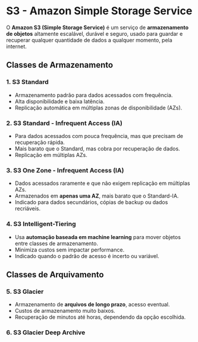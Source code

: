 # S3 - Amazon Simple Storage Service

O **Amazon S3 (Simple Storage Service)** é um serviço de
**armazenamento de objetos** altamente escalável, durável e seguro, usado para
guardar e recuperar qualquer quantidade de dados a qualquer momento, pela
internet.

## Classes de Armazenamento

### 1. S3 Standard
- Armazenamento padrão para dados acessados com frequência.  
- Alta disponibilidade e baixa latência.  
- Replicação automática em múltiplas zonas de disponibilidade (AZs).  

### 2. S3 Standard - Infrequent Access (IA)
- Para dados acessados com pouca frequência, mas que precisam de recuperação
  rápida.  
- Mais barato que o Standard, mas cobra por recuperação de dados.  
- Replicação em múltiplas AZs.  

### 3. S3 One Zone - Infrequent Access (IA)
- Dados acessados raramente e que não exigem replicação em múltiplas AZs.  
- Armazenados em **apenas uma AZ**, mais barato que o Standard-IA.  
- Indicado para dados secundários, cópias de backup ou dados recriáveis.  

### 4. S3 Intelligent-Tiering
- Usa **automação baseada em machine learning** para mover objetos entre
  classes de armazenamento.  
- Minimiza custos sem impactar performance.  
- Indicado quando o padrão de acesso é incerto ou variável.  

## Classes de Arquivamento

### 5. S3 Glacier
- Armazenamento de **arquivos de longo prazo**, acesso eventual.  
- Custos de armazenamento muito baixos.  
- Recuperação de minutos até horas, dependendo da opção escolhida.  

### 6. S3 Glacier Deep Archive

